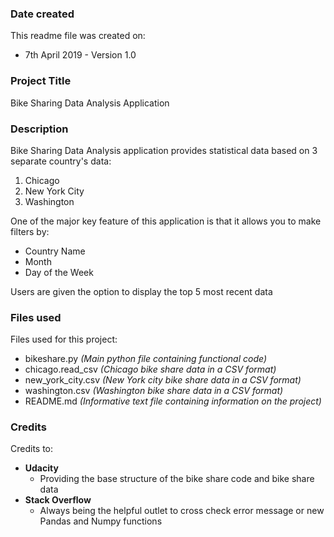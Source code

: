 ### Date created
This readme file was created on:

* 7th April 2019 - Version 1.0

### Project Title
Bike Sharing Data Analysis Application

### Description
Bike Sharing Data Analysis application provides statistical data based on 3 separate country's data:

1. Chicago
2. New York City
3. Washington

One of the major key feature of this application is that it allows you to make filters by:

- Country Name
- Month
- Day of the Week

Users are given the option to display the top 5 most recent data

### Files used
Files used for this project:

- bikeshare.py *(Main python file containing functional code)*
- chicago.read_csv *(Chicago bike share data in a CSV format)*
- new_york_city.csv *(New York city bike share data in a CSV format)*
- washington.csv *(Washington bike share data in a CSV format)*
- README.md *(Informative text file containing information on the project)*

### Credits
Credits to:

- **Udacity**
  * Providing the base structure of the bike share code and bike share data
- **Stack Overflow**
  * Always being the helpful outlet to cross check error message or new Pandas and Numpy functions
